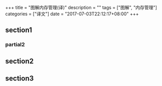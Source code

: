+++
title = "图解内存管理(译)"
description = ""
tags = ["图解", "内存管理"]
categories = ["译文"]
date = "2017-07-03T22:12:17+08:00"
+++

## section1

### partial2

## section2

## section3
